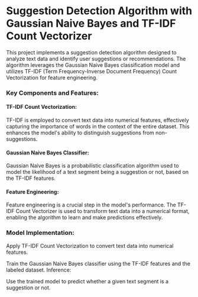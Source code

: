# Suggestion Detection Algorithm with Gaussian Naive Bayes and TF-IDF Count Vectorizer

This project implements a suggestion detection algorithm designed to analyze text data and identify user suggestions or recommendations. The algorithm leverages the Gaussian Naive Bayes classification model and utilizes TF-IDF (Term Frequency-Inverse Document Frequency) Count Vectorization for feature engineering.

### Key Components and Features:

#### TF-IDF Count Vectorization:

TF-IDF is employed to convert text data into numerical features, effectively capturing the importance of words in the context of the entire dataset. This enhances the model's ability to distinguish suggestions from non-suggestions.

#### Gaussian Naive Bayes Classifier:

Gaussian Naive Bayes is a probabilistic classification algorithm used to model the likelihood of a text segment being a suggestion or not, based on the TF-IDF features.

#### Feature Engineering:

Feature engineering is a crucial step in the model's performance. The TF-IDF Count Vectorizer is used to transform text data into a numerical format, enabling the algorithm to learn and make predictions effectively.


### Model Implementation:

Apply TF-IDF Count Vectorization to convert text data into numerical features.

Train the Gaussian Naive Bayes classifier using the TF-IDF features and the labeled dataset.
Inference:

Use the trained model to predict whether a given text segment is a suggestion or not.

